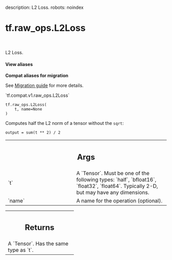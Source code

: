 description: L2 Loss.
robots: noindex

# tf.raw_ops.L2Loss

<!-- Insert buttons and diff -->

<table class="tfo-notebook-buttons tfo-api nocontent" align="left">

</table>



L2 Loss.


<section class="expandable">
  <h4 class="showalways">View aliases</h4>
  <p>
<b>Compat aliases for migration</b>
<p>See
<a href="https://www.tensorflow.org/guide/migrate">Migration guide</a> for
more details.</p>
<p>`tf.compat.v1.raw_ops.L2Loss`</p>
</p>
</section>

<pre class="devsite-click-to-copy prettyprint lang-py tfo-signature-link">
<code>tf.raw_ops.L2Loss(
    t, name=None
)
</code></pre>



<!-- Placeholder for "Used in" -->

Computes half the L2 norm of a tensor without the `sqrt`:

    output = sum(t ** 2) / 2

<!-- Tabular view -->
 <table class="responsive fixed orange">
<colgroup><col width="214px"><col></colgroup>
<tr><th colspan="2"><h2 class="add-link">Args</h2></th></tr>

<tr>
<td>
`t`<a id="t"></a>
</td>
<td>
A `Tensor`. Must be one of the following types: `half`, `bfloat16`, `float32`, `float64`.
Typically 2-D, but may have any dimensions.
</td>
</tr><tr>
<td>
`name`<a id="name"></a>
</td>
<td>
A name for the operation (optional).
</td>
</tr>
</table>



<!-- Tabular view -->
 <table class="responsive fixed orange">
<colgroup><col width="214px"><col></colgroup>
<tr><th colspan="2"><h2 class="add-link">Returns</h2></th></tr>
<tr class="alt">
<td colspan="2">
A `Tensor`. Has the same type as `t`.
</td>
</tr>

</table>

